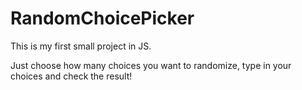 # RandomChoicePicker

This is my first small project in JS.

Just choose how many choices you want to randomize, type in your choices and check the result!
